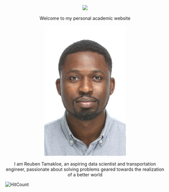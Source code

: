 


<p align="center">
<a href="https://hits.seeyoufarm.com"><img src="http://hits.dwyl.com/dev-yakuza/react-native-image-modal.svg"/></a>
</p>


<p align="center">
    Welcome to my personal academic website
</p>

<p align="center">
  <img src="/assets/logo.jpg" />
</p>

<p align="center">
    I am Reuben Tamakloe, an aspiring data scientist and transportation engineer, passionate about solving problems geared towards the realization of a better world
</p>

![HitCount](http://hits.dwyl.com/dev-yakuza/react-native-image-modal.svg)
